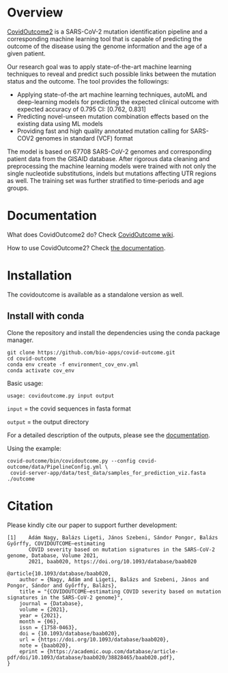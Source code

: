 # Overview
[CovidOutcome2](https://covidoutcome.bio-ml.com) is a SARS-CoV-2 mutation identification pipeline and a corresponding machine learning tool that is capable of predicting the outcome of the disease using the genome information and the age of a given patient.

Our research goal was to apply state-of-the-art machine learning techniques to reveal and predict such possible links between the mutation status and the outcome. The tool provides the followings:
  * Applying state-of-the art machine learning techniques, autoML and deep-learning models for predicting the expected clinical outcome with expected accuracy of 0.795 CI: [0.762, 0.831]
  * Predicting novel-unseen mutation combination effects based on the existing data using ML models
  * Providing fast and high quality annotated mutation calling for SARS-COV2 genomes in standard (VCF) format

The model is based on 67708 SARS-CoV-2 genomes and corresponding patient data from the GISAID database. After rigorous data cleaning and preprocessing the machine learning models were trained with not only the single nucleotide substitutions, indels but mutations affecting UTR regions as well. The training set was further stratified to time-periods and age groups.



# Documentation

What does CovidOutcome2 do? Check [CovidOutcome wiki](https://github.com/bio-apps/covid-outcome/wiki/CovidOutcome).

How to use CovidOutcome2? Check [the documentation](https://github.com/bio-apps/covid-outcome/wiki/Documentation).

# Installation
The covidoutcome is available as a standalone version as well. 

## Install with conda
Clone the repository and install the dependencies using the conda package manager.

```
git clone https://github.com/bio-apps/covid-outcome.git
cd covid-outcome
conda env create -f environment_cov_env.yml
conda activate cov_env
```
Basic usage:
```
usage: covidoutcome.py input output
 ```
``` input ``` = the covid sequences in fasta format

``` output ``` = the output directory
 
 For a detailed description of the outputs, please see the [documentation](https://github.com/bio-apps/covid-outcome/wiki/Documentation). 
 
 
 Using the example:
 ```
 covid-outcome/bin/covidoutcome.py --config covid-outcome/data/PipelineConfig.yml \
  covid-server-app/data/test_data/samples_for_prediction_viz.fasta ./outcome
```


# Citation

Please kindly cite our paper to support further development:

```
[1]    Ádám Nagy, Balázs Ligeti, János Szebeni, Sándor Pongor, Balázs Győrffy, COVIDOUTCOME—estimating 
       COVID severity based on mutation signatures in the SARS-CoV-2 genome, Database, Volume 2021,
       2021, baab020, https://doi.org/10.1093/database/baab020
```

```
@article{10.1093/database/baab020,
    author = {Nagy, Ádám and Ligeti, Balázs and Szebeni, János and Pongor, Sándor and Győrffy, Balázs},
    title = "{COVIDOUTCOME—estimating COVID severity based on mutation signatures in the SARS-CoV-2 genome}",
    journal = {Database},
    volume = {2021},
    year = {2021},
    month = {06},
    issn = {1758-0463},
    doi = {10.1093/database/baab020},
    url = {https://doi.org/10.1093/database/baab020},
    note = {baab020},
    eprint = {https://academic.oup.com/database/article-pdf/doi/10.1093/database/baab020/38828465/baab020.pdf},
}
```

